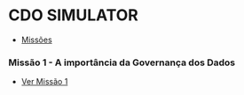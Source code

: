 # CDO SIMULATOR

- [Missões](https://cdo-quest-fb589d46.base44.app)


### Missão 1 - A importância da Governança dos Dados
- [Ver Missão 1](https://cdo-quest-fb589d46.base44.app/Simulator?id=68c544563f7d1e9969cea288)


<!--- [Ver Missão 1](https://www.genspark.ai/api/page_private?id=abqklviq)  
- [Versão alternativa 1](https://fdvpj47hq9i0.space.minimax.io/)
- [Versão alternativa 2](https://plataforma-de-simula-9829.bolt.host/)*/ -->
